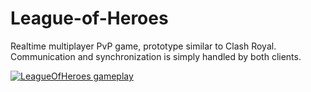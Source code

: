 # League-of-Heroes
Realtime multiplayer PvP game, prototype similar to Clash Royal.
Communication and synchronization is simply handled by both clients.

[![LeagueOfHeroes gameplay](http://img.youtube.com/vi/9On-PGt-_Nw/0.jpg)](https://youtu.be/9On-PGt-_Nw)
